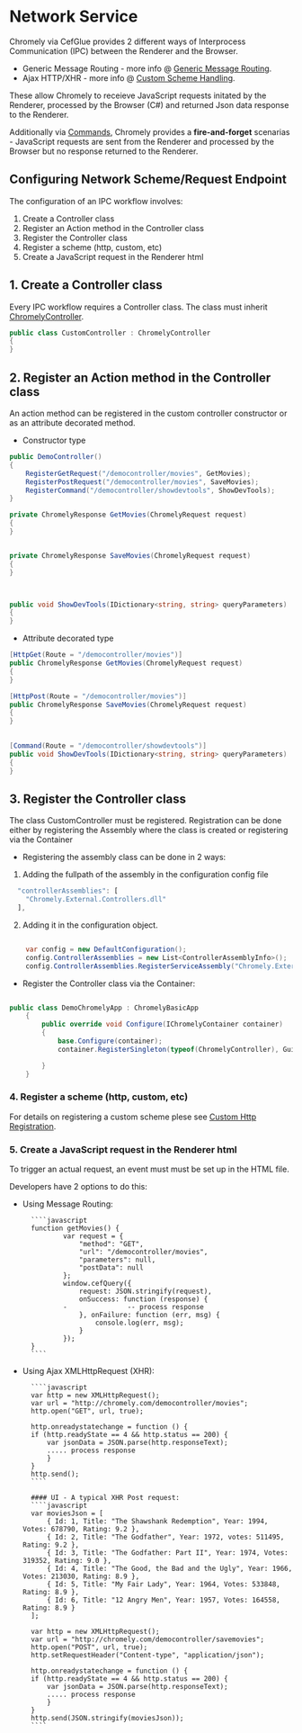 
# Network Service

Chromely via CefGlue provides 2 different ways of Interprocess Communication (IPC) between the Renderer and the Browser.

- Generic Message Routing - more info @ [Generic Message Routing](https://github.com/chromelyapps/Chromely/blob/master/Documents/generic_message_routing.md).
- Ajax HTTP/XHR  -  more info @ [Custom Scheme Handling](https://github.com/chromelyapps/Chromely/blob/master/Documents/ajax_xhr_request_handling.md).


These allow Chromely to receieve JavaScript requests initated by the Renderer, processed by the Browser (C#) and returned Json data response to the Renderer. 

Additionally via [Commands](https://github.com/chromelyapps/Chromely/tree/master/src/Chromely.Core/Network/CommandRoute.cs), Chromely provides a **fire-and-forget** scenarias - JavaScript requests are sent from the Renderer and processed by the Browser but no response returned to the Renderer.

## Configuring Network Scheme/Request Endpoint

The configuration of an IPC workflow involves:

1. Create a Controller class
2. Register an Action method in the Controller class
3. Register the Controller class
4. Register a scheme (http, custom, etc)
5. Create a JavaScript request in the Renderer html

##  1.  Create a Controller class

Every IPC workflow requires a Controller class. The class must inherit [ChromelyController](https://github.com/chromelyapps/Chromely/blob/master/src/Chromely.Core/Network/ChromelyController.cs).


````csharp
public class CustomController : ChromelyController
{
}
````

##  2.  Register an Action method in the Controller class

An action method can be registered in the custom controller constructor or as an attribute decorated method.

- Constructor type
````csharp
public DemoController()
{
	RegisterGetRequest("/democontroller/movies", GetMovies);
	RegisterPostRequest("/democontroller/movies", SaveMovies);
	RegisterCommand("/democontroller/showdevtools", ShowDevTools);
}

private ChromelyResponse GetMovies(ChromelyRequest request)
{
}


private ChromelyResponse SaveMovies(ChromelyRequest request)
{
}



public void ShowDevTools(IDictionary<string, string> queryParameters)
{
}

````

- Attribute decorated type
````csharp
[HttpGet(Route = "/democontroller/movies")]
public ChromelyResponse GetMovies(ChromelyRequest request)
{
}

[HttpPost(Route = "/democontroller/movies")]
public ChromelyResponse SaveMovies(ChromelyRequest request)
{
}

	  
[Command(Route = "/democontroller/showdevtools")]
public void ShowDevTools(IDictionary<string, string> queryParameters)
{
}
````



##  3.  Register the Controller class

The class CustomController must be registered. Registration can be done either by registering the Assembly where the class is created or registering via the Container

- Registering the assembly class can be done in 2 ways:

1.  Adding the fullpath of the assembly in the configuration config file 

````javascript
  "controllerAssemblies": [
    "Chromely.External.Controllers.dll"
  ],
````

2. Adding it in the configuration object.

````csharp

    var config = new DefaultConfiguration();
    config.ControllerAssemblies = new List<ControllerAssemblyInfo>();
    config.ControllerAssemblies.RegisterServiceAssembly("Chromely.External.Controllers.dll");

````

- Register the Controller class via the Container:

````csharp

public class DemoChromelyApp : ChromelyBasicApp
    {
        public override void Configure(IChromelyContainer container)
        {
            base.Configure(container);
            container.RegisterSingleton(typeof(ChromelyController), Guid.NewGuid().ToString(), typeof(CustomController));

        }
    }

````
### 4. Register a scheme (http, custom, etc)

For details on registering a custom scheme plese see [Custom Http Registration](https://github.com/chromelyapps/Chromely/blob/master/Documents/registering_scheme_handlers.md). 

### 5. Create a JavaScript request in the Renderer html

To trigger an actual request, an event must must be set up in the HTML file. 

Developers have 2 options to do this:
- Using Message Routing:

        ````javascript
        function getMovies() {
                var request = {
                    "method": "GET",
                    "url": "/democontroller/movies",
                    "parameters": null,
                    "postData": null
                };
                window.cefQuery({
                    request: JSON.stringify(request),
                    onSuccess: function (response) {
                -               -- process response
                    }, onFailure: function (err, msg) {
                        console.log(err, msg);
                    }
                });
        }
        ````

- Using Ajax XMLHttpRequest (XHR):

        ````javascript
        var http = new XMLHttpRequest();
        var url = "http://chromely.com/democontroller/movies";
        http.open("GET", url, true);

        http.onreadystatechange = function () {
        if (http.readyState == 4 && http.status == 200) {
            var jsonData = JSON.parse(http.responseText);
            ..... process response
            }
        }
        http.send();
        ````

        #### UI - A typical XHR Post request:
        ````javascript
        var moviesJson = [
            { Id: 1, Title: "The Shawshank Redemption", Year: 1994, Votes: 678790, Rating: 9.2 },
            { Id: 2, Title: "The Godfather", Year: 1972, votes: 511495, Rating: 9.2 },
            { Id: 3, Title: "The Godfather: Part II", Year: 1974, Votes: 319352, Rating: 9.0 },
            { Id: 4, Title: "The Good, the Bad and the Ugly", Year: 1966, Votes: 213030, Rating: 8.9 },
            { Id: 5, Title: "My Fair Lady", Year: 1964, Votes: 533848, Rating: 8.9 },
            { Id: 6, Title: "12 Angry Men", Year: 1957, Votes: 164558, Rating: 8.9 }
        ];

        var http = new XMLHttpRequest();
        var url = "http://chromely.com/democontroller/savemovies";
        http.open("POST", url, true);
        http.setRequestHeader("Content-type", "application/json");

        http.onreadystatechange = function () {
        if (http.readyState == 4 && http.status == 200) {
            var jsonData = JSON.parse(http.responseText);
            ..... process response
            }
        }
        http.send(JSON.stringify(moviesJson));
        ````